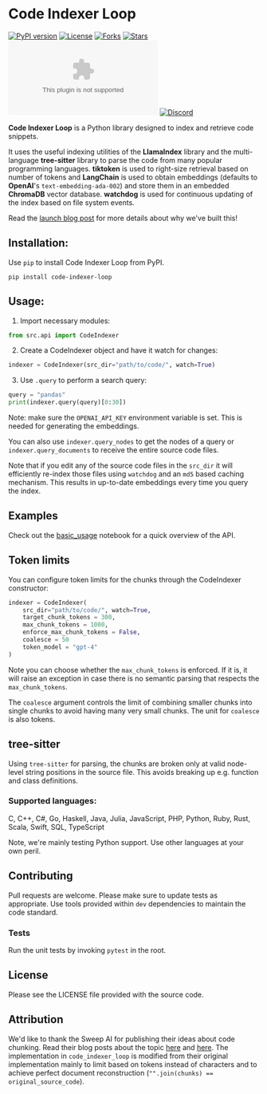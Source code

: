 # Code Indexer Loop

[![PyPI version](https://badge.fury.io/py/code-indexer-loop.svg?v=2)](https://pypi.org/project/code-indexer-loop/)
[![License](https://img.shields.io/github/license/definitive-io/code-indexer-loop?v=2)](LICENSE)
[![Forks](https://img.shields.io/github/forks/definitive-io/code-indexer-loop?v=2)](https://github.com/definitive-io/code-indexer-loop/network)
[![Stars](https://img.shields.io/github/stars/definitive-io/code-indexer-loop?v=2)](https://github.com/definitive-io/code-indexer-loop/stargazers)
[![Twitter](https://img.shields.io/twitter/url/https/twitter.com?style=social&label=Follow%20%40DefinitiveIO)](https://twitter.com/definitiveio)
[![Discord](https://dcbadge.vercel.app/api/server/CPJJfq87Vx?compact=true&style=flat)](https://discord.gg/CPJJfq87Vx)


**Code Indexer Loop** is a Python library designed to index and retrieve code snippets. 

It uses the useful indexing utilities of the **LlamaIndex** library and the multi-language **tree-sitter** library to parse the code from many popular programming languages. **tiktoken** is used to right-size retrieval based on number of tokens and **LangChain** is used to obtain embeddings (defaults to **OpenAI**'s `text-embedding-ada-002`) and store them in an embedded **ChromaDB** vector database. **watchdog** is used for continuous updating of the index based on file system events.

Read the [launch blog post](https://www.definitive.io/blog/open-sourcing-code-indexer-loop) for more details about why we've built this!

## Installation:
Use `pip` to install Code Indexer Loop from PyPI.
```
pip install code-indexer-loop
```

## Usage:
1. Import necessary modules:
```python
from src.api import CodeIndexer
```
2. Create a CodeIndexer object and have it watch for changes:
```python
indexer = CodeIndexer(src_dir="path/to/code/", watch=True)
```
3. Use `.query` to perform a search query:
```python
query = "pandas"
print(indexer.query(query)[0:30])
```

Note: make sure the `OPENAI_API_KEY` environment variable is set. This is needed for generating the embeddings.

You can also use `indexer.query_nodes` to get the nodes of a query or `indexer.query_documents` to receive the entire source code files.

Note that if you edit any of the source code files in the `src_dir` it will efficiently re-index those files using `watchdog` and an `md5` based caching mechanism. This results in up-to-date embeddings every time you query the index.

## Examples
Check out the [basic_usage](examples/basic_usage.ipynb) notebook for a quick overview of the API.

## Token limits
You can configure token limits for the chunks through the CodeIndexer constructor:

```python
indexer = CodeIndexer(
    src_dir="path/to/code/", watch=True,
    target_chunk_tokens = 300,
    max_chunk_tokens = 1000,
    enforce_max_chunk_tokens = False,
    coalesce = 50
    token_model = "gpt-4"
)
```

Note you can choose whether the `max_chunk_tokens` is enforced. If it is, it will raise an exception in case there is no semantic parsing that respects the `max_chunk_tokens`.

The `coalesce` argument controls the limit of combining smaller chunks into single chunks to avoid having many very small chunks. The unit for `coalesce` is also tokens.

## tree-sitter
Using `tree-sitter` for parsing, the chunks are broken only at valid node-level string positions in the source file. This avoids breaking up e.g. function and class definitions.

### Supported languages:
C, C++, C#, Go, Haskell, Java, Julia, JavaScript, PHP, Python, Ruby, Rust, Scala, Swift, SQL, TypeScript

Note, we're mainly testing Python support. Use other languages at your own peril.

## Contributing
Pull requests are welcome. Please make sure to update tests as appropriate. Use tools provided within `dev` dependencies to maintain the code standard.

### Tests
Run the unit tests by invoking `pytest` in the root.

## License
Please see the LICENSE file provided with the source code.

## Attribution
We'd like to thank the Sweep AI for publishing their ideas about code chunking. Read their blog posts about the topic [here](https://docs.sweep.dev/blogs/chunking-2m-files) and [here](https://docs.sweep.dev/blogs/chunking-improvements). The implementation in `code_indexer_loop` is modified from their original implementation mainly to limit based on tokens instead of characters and to achieve perfect document reconstruction (`"".join(chunks) == original_source_code`).
